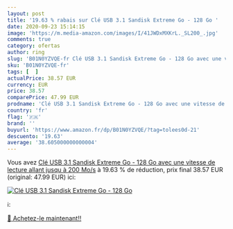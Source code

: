 ```yaml
---
layout: post
title: '19.63 % rabais sur Clé USB 3.1 Sandisk Extreme Go - 128 Go '
date: 2020-09-23 15:14:15
image: 'https://m.media-amazon.com/images/I/41JWDxMXKrL._SL200_.jpg'
comments: true
category: ofertas
author: ring
slug: 'B01N0YZVQE-fr Clé USB 3.1 Sandisk Extreme Go - 128 Go avec une vitesse...'
sku: 'B01N0YZVQE-fr'
tags: [  ]
actualPrice: 38.57 EUR
currency: EUR
price: 38.57
comparePrice: 47.99 EUR
prodname: 'Clé USB 3.1 Sandisk Extreme Go - 128 Go avec une vitesse de lecture allant jusqu à 200 Mo/s'
country: 'fr'
flag: '🇫🇷'
brand: ''
buyurl: 'https://www.amazon.fr/dp/B01N0YZVQE/?tag=tolees0d-21'
descuento: '19.63'
average: '38.605000000000004'
---
```


Vous avez [Clé USB 3.1 Sandisk Extreme Go - 128 Go avec une vitesse de lecture allant jusqu à 200 Mo/s](https://www.amazon.fr/dp/B01N0YZVQE/?tag=tolees0d-21)  à  19.63 % de réduction, prix final  38.57 EUR (original: 47.99 EUR) ici:

[![Clé USB 3.1 Sandisk Extreme Go - 128 Go ](https://m.media-amazon.com/images/I/41JWDxMXKrL._SL200_.jpg)](https://www.amazon.fr/dp/B01N0YZVQE/?tag=tolees0d-21)

ℹ️:


[🛒 Achetez-le maintenant!!](https://www.amazon.fr/dp/B01N0YZVQE/?tag=tolees0d-21)
